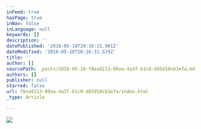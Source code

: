 ```yaml
---
inFeed: true
hasPage: true
inNav: false
inLanguage: null
keywords: []
description: ''
datePublished: '2016-05-18T20:16:31.901Z'
dateModified: '2016-05-18T20:16:31.529Z'
title: ''
author: []
sourcePath: _posts/2016-05-16-f8ea8113-99aa-4a3f-b1c0-d85d10cb3efa.md
authors: []
publisher: null
starred: false
url: f8ea8113-99aa-4a3f-b1c0-d85d10cb3efa/index.html
_type: Article

---
```

![](https://the-grid-user-content.s3-us-west-2.amazonaws.com/ed7f52be-ae03-4b39-81e1-c19310d3efe0.jpg)
